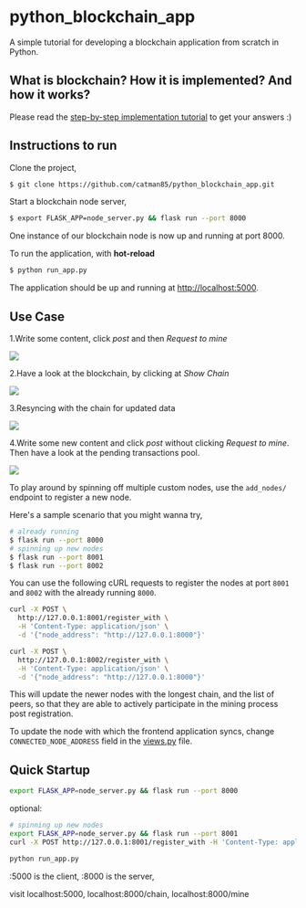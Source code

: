 # python_blockchain_app

A simple tutorial for developing a blockchain application from scratch in Python.

## What is blockchain? How it is implemented? And how it works?

Please read the [step-by-step implementation tutorial](https://github.com/satwikkansal/python_blockchain_app/blob/master/step_by_step_tutorial.md) to get your answers :)

## Instructions to run

Clone the project,

```sh
$ git clone https://github.com/catman85/python_blockchain_app.git
```

Start a blockchain node server,

```sh
$ export FLASK_APP=node_server.py && flask run --port 8000
```

One instance of our blockchain node is now up and running at port 8000.


To run the application, with **hot-reload**

```sh
$ python run_app.py
```

The application should be up and running at [http://localhost:5000](http://localhost:5000).

## Use Case

1.Write some content, click *post* and then *Request to mine* 

![ ](https://i.imgur.com/FGRRtG8.jpg)

2.Have a look at the blockchain, by clicking at *Show Chain*

![ ](https://i.imgur.com/N7fZ2mu.jpg)

3.Resyncing with the chain for updated data

![ ](https://i.imgur.com/Di00d4a.jpg)

4.Write some new content and click *post* without clicking *Request to mine*. 
 Then have a look at the pending transactions pool. 

![ ](https://i.imgur.com/uqojGk4.jpg)

To play around by spinning off multiple custom nodes, use the `add_nodes/` endpoint to register a new node. 

Here's a sample scenario that you might wanna try,

```sh
# already running
$ flask run --port 8000
# spinning up new nodes
$ flask run --port 8001
$ flask run --port 8002
```

You can use the following cURL requests to register the nodes at port `8001` and `8002` with the already running `8000`.

```sh
curl -X POST \
  http://127.0.0.1:8001/register_with \
  -H 'Content-Type: application/json' \
  -d '{"node_address": "http://127.0.0.1:8000"}'
```

```sh
curl -X POST \
  http://127.0.0.1:8002/register_with \
  -H 'Content-Type: application/json' \
  -d '{"node_address": "http://127.0.0.1:8000"}'
```

This will update the newer nodes with the longest chain, and the list of peers, so that they are able to actively participate in the mining process post registration.

To update the node with which the frontend application syncs, change `CONNECTED_NODE_ADDRESS` field in the [views.py](https://github.com/satwikkansal/python_blockchain_app/blob/master/app/views.py) file.

## Quick Startup

```sh
export FLASK_APP=node_server.py && flask run --port 8000
```

optional:
```sh optional
# spinning up new nodes
export FLASK_APP=node_server.py && flask run --port 8001
curl -X POST http://127.0.0.1:8001/register_with -H 'Content-Type: application/json' -d '{"node_address": "http://127.0.0.1:8000"}'
```

```sh
python run_app.py
```

:5000 is the client, 
:8000 is the server,

visit localhost:5000,
localhost:8000/chain,
localhost:8000/mine

